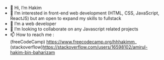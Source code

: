- 👋 Hi, I’m Hakim
- 👀 I’m interested in front-end web development (HTML, CSS, JavaScript, ReactJS) but am open to expand my skills to fullstack
- 🌱 I’m a web developer
- 💞️ I’m looking to collaborate on any Javascript related projects
- 📫 How to reach me : <br>(freeCodeCamp) https://www.freecodecamp.org/hhhakimm_
                        <br>(stackoverflow)https://stackoverflow.com/users/16598102/amirul-hakim-bin-baharizam

<!---
hhhakimm/hhhakimm is a ✨ special ✨ repository because its `README.md` (this file) appears on your GitHub profile.
You can click the Preview link to take a look at your changes.
--->
